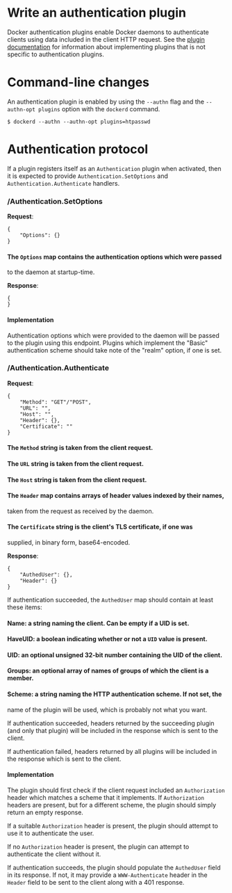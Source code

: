 <!--[metadata]>
+++
title = "Authentication plugins"
description = "How to authenticate clients with external authentication plugins"
keywords = ["Examples, Usage, authn, docker, plugin, api"]
[menu.main]
parent = "mn_extend"
+++
<![end-metadata]-->

# Write an authentication plugin

Docker authentication plugins enable Docker daemons to authenticate clients
using data included in the client HTTP request.  See the [plugin
documentation](plugins.md) for information about implementing plugins that is
not specific to authentication plugins.

# Command-line changes

An authentication plugin is enabled by using the `--authn` flag and the
`--authn-opt plugins` option with the `dockerd` command.

    $ dockerd --authn --authn-opt plugins=htpasswd

# Authentication protocol

If a plugin registers itself as an `Authentication` plugin when activated, then
it is expected to provide `Authentication.SetOptions` and
`Authentication.Authenticate` handlers.

### /Authentication.SetOptions

**Request**:
```
{
    "Options": {}
}
```
#### The `Options` map contains the authentication options which were passed
to the daemon at startup-time.

**Response**:
```
{
}
```

#### Implementation

Authentication options which were provided to the daemon will be passed to the
plugin using this endpoint.  Plugins which implement the "Basic" authentication
scheme should take note of the "realm" option, if one is set.

### /Authentication.Authenticate

**Request**:
```
{
    "Method": "GET"/"POST",
    "URL": "",
    "Host": "",
    "Header": {},
    "Certificate": ""
}
```
#### The `Method` string is taken from the client request.
#### The `URL` string is taken from the client request.
#### The `Host` string is taken from the client request.
#### The `Header` map contains arrays of header values indexed by their names,
taken from the request as received by the daemon.
#### The `Certificate` string is the client's TLS certificate, if one was
supplied, in binary form, base64-encoded.

**Response**:
```
{
    "AuthedUser": {},
    "Header": {}
}
```
If authentication succeeded, the `AuthedUser` map should contain at least these items:
#### Name: a string naming the client.  Can be empty if a UID is set.
#### HaveUID: a boolean indicating whether or not a `UID` value is present.
#### UID: an optional unsigned 32-bit number containing the UID of the client.
#### Groups: an optional array of names of groups of which the client is a member.
#### Scheme: a string naming the HTTP authentication scheme.  If not set, the
name of the plugin will be used, which is probably not what you want.

If authentication succeeded, headers returned by the succeeding plugin (and
only that plugin) will be included in the response which is sent to the client.

If authentication failed, headers returned by all plugins will be included in
the response which is sent to the client.

#### Implementation

The plugin should first check if the client request included an `Authorization`
header which matches a scheme that it implements.  If `Authorization` headers
are present, but for a different scheme, the plugin should simply return an
empty response.

If a suitable `Authorization` header is present, the plugin should attempt to
use it to authenticate the user.

If no `Authorization` header is present, the plugin can attempt to authenticate
the client without it.

If authentication succeeds, the plugin should populate the `AuthedUser` field
in its response.  If not, it may provide a `WWW-Authenticate` header in the
`Header` field to be sent to the client along with a 401 response.
